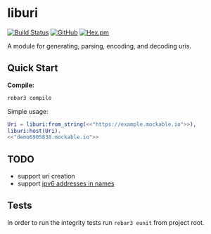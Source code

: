 # liburi

[![Build Status](https://travis-ci.com/silviucpp/liburi.svg?branch=master)](https://travis-ci.com/github/silviucpp/liburi)
[![GitHub](https://img.shields.io/github/license/silviucpp/liburi)](https://github.com/silviucpp/liburi/blob/main/LICENSE)
[![Hex.pm](https://img.shields.io/hexpm/v/liburi)](https://hex.pm/packages/liburi)

A module for generating, parsing, encoding, and decoding uris. 

## Quick Start

**Compile:**

```sh
rebar3 compile
```

Simple usage:

```erlang
Uri = liburi:from_string(<<"https://example.mockable.io">>),
liburi:host(Uri).
<<"demo6905838.mockable.io">>
```

## TODO

- support uri creation
- support [ipv6 addresses in names][1]


## Tests

In order to run the integrity tests run `rebar3 eunit` from project root.

[1]: http://en.wikipedia.org/wiki/IPv6#Literal_IPv6_addresses_in_URLs

